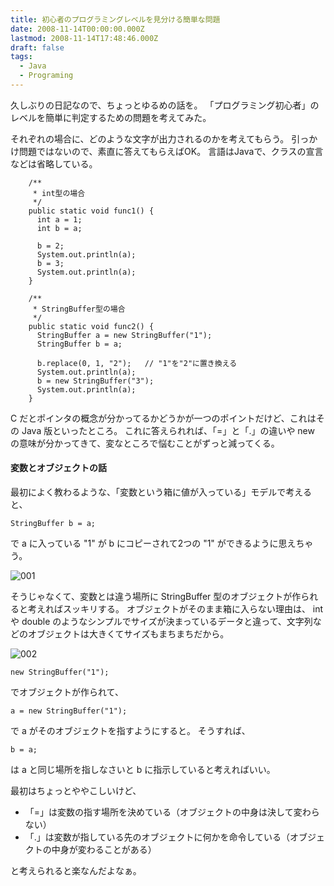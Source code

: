 ```yaml
---
title: 初心者のプログラミングレベルを見分ける簡単な問題
date: 2008-11-14T00:00:00.000Z
lastmod: 2008-11-14T17:48:46.000Z
draft: false
tags:
  - Java
  - Programing
---
```


久しぶりの日記なので、ちょっとゆるめの話を。 「プログラミング初心者」のレベルを簡単に判定するための問題を考えてみた。

それぞれの場合に、どのような文字が出力されるのかを考えてもらう。 引っかけ問題ではないので、素直に答えてもらえばOK。 言語はJavaで、クラスの宣言などは省略している。

```
    /**
     * int型の場合
     */
    public static void func1() {
      int a = 1;
      int b = a;
      
      b = 2;
      System.out.println(a);      
      b = 3;
      System.out.println(a);
    }
```

```
    /**
     * StringBuffer型の場合
     */
    public static void func2() {
      StringBuffer a = new StringBuffer("1");
      StringBuffer b = a;
      
      b.replace(0, 1, "2");   // "1"を"2"に置き換える
      System.out.println(a);
      b = new StringBuffer("3");
      System.out.println(a);
    }
```

C だとポインタの概念が分かってるかどうかが一つのポイントだけど、これはその Java 版といったところ。 これに答えられれば、「=」と「.」の違いや new の意味が分かってきて、変なところで悩むことがずっと減ってくる。

#### 変数とオブジェクトの話

最初によく教わるような、「変数という箱に値が入っている」モデルで考えると、

```
StringBuffer b = a;
```

で a に入っている "1" が b にコピーされて2つの "1" ができるように思えちゃう。

![001](@/assets/flickr/3029439463.jpg "001")

そうじゃなくて、変数とは違う場所に StringBuffer 型のオブジェクトが作られると考えればスッキリする。 オブジェクトがそのまま箱に入らない理由は、 int や double のようなシンプルでサイズが決まっているデータと違って、文字列などのオブジェクトは大きくてサイズもまちまちだから。

![002](@/assets/flickr/3029439465.jpg "002")

```
new StringBuffer("1");
```

でオブジェクトが作られて、

```
a = new StringBuffer("1");
```

で a がそのオブジェクトを指すようにすると。 そうすれば、

```
b = a;
```

は a と同じ場所を指しなさいと b に指示していると考えればいい。

最初はちょっとややこしいけど、

* 「=」は変数の指す場所を決めている（オブジェクトの中身は決して変わらない）
* 「.」は変数が指している先のオブジェクトに何かを命令している（オブジェクトの中身が変わることがある）

と考えられると楽なんだよなぁ。
